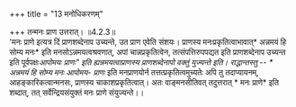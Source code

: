 +++
title = "13 मनोधिकरणम्"

+++
तन्मनः प्राण उत्तरात्। ॥4.2.3॥  
'मनः प्राणे इत्यत्र दिं प्राणशब्देनाप उच्यन्ते, उत प्राण एवेति संशयः। प्राणस्य मनःप्रकृतित्वाभावात्* अन्नमयं हि सोम्य मनः* इति मनसोऽन्नमयत्वश्रवणात्, अपां चान्नप्रकृतित्वेन, तत्संपत्तिरुपपद्यत इति प्राणशब्देनाप उच्यन्त इति पूर्वपक्षः*आपोमयः प्राणः" इति ह्यन्नमयत्वाप्राणस्य प्राणशब्देनापो वक्तुं युज्यन्ते इति। राद्धान्तस्तु -- * अन्नमयं हि सोम्य मनः आपोमय- प्राणः* इति मनप्राणयोर्न तत्तत्प्रकृतित्वमुच्यतेः अपि तु तदाप्यायनम्, आहङ्कारिकत्वान्मनसः, प्राणस्य चाकाशप्रकृतित्वात्। अतः वाङ्मनसीतिवत् तदुत्तरात् * मनः प्राणे* इति शब्दात्, तत् सर्वेन्द्रियसंयुक्तं मनः प्राणे संयुज्यन्ते।।